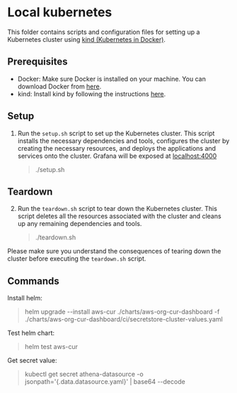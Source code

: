 # Local kubernetes

This folder contains scripts and configuration files for setting up a Kubernetes cluster using [kind (Kubernetes in Docker)](https://kind.sigs.k8s.io/).

## Prerequisites

- Docker: Make sure Docker is installed on your machine. You can download Docker from [here](https://www.docker.com/products/docker-desktop).
- kind: Install kind by following the instructions [here](https://kind.sigs.k8s.io/docs/user/quick-start/#installation).

## Setup

1. Run the `setup.sh` script to set up the Kubernetes cluster. This script installs the necessary dependencies and tools, configures the cluster by creating the necessary resources, and deploys the applications and services onto the cluster. Grafana will be exposed at [localhost:4000](http://localhost:4000)

   > ./setup.sh

## Teardown

2. Run the `teardown.sh` script to tear down the Kubernetes cluster. This script deletes all the resources associated with the cluster and cleans up any remaining dependencies and tools.

   > ./teardown.sh

Please make sure you understand the consequences of tearing down the cluster before executing the `teardown.sh` script.

## Commands

Install helm:

> helm upgrade --install aws-cur ./charts/aws-org-cur-dashboard -f ./charts/aws-org-cur-dashboard/ci/secretstore-cluster-values.yaml

Test helm chart:

> helm test aws-cur

Get secret value:

> kubectl get secret athena-datasource -o jsonpath='{.data.datasource\.yaml}' | base64 --decode
